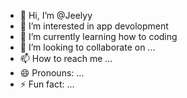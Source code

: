 - 👋 Hi, I’m @Jeelyy
- 👀 I’m interested in app devolopment
- 🌱 I’m currently learning how to coding
- 💞️ I’m looking to collaborate on ...
- 📫 How to reach me ...
- 😄 Pronouns: ...
- ⚡ Fun fact: ...

<!---
Jeelyy/Jeelyy is a ✨ special ✨ repository because its `README.md` (this file) appears on your GitHub profile.
You can click the Preview link to take a look at your changes.
--->
